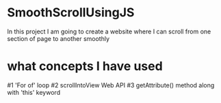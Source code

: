 # SmoothScrollUsingJS
In this project I am going to create a website where I can scroll from one section of page to another smoothly

# what concepts I have used
#1 'For of' loop
#2 scrollIntoView Web API
#3 getAttribute() method along with 'this' keyword


